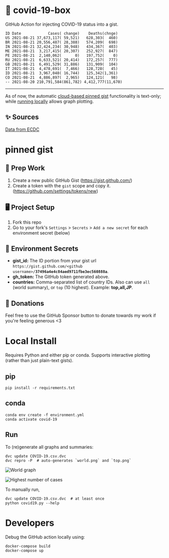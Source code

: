 # 🏥 covid-19-box

GitHub Action for injecting COVID-19 status into a gist.

```
ID Date            Cases( change)    Deaths(chnge)
US 2021-08-21 37,673,117( 59,521)   628,303(  460)
BR 2021-08-21 20,556,487( 28,388)   574,209(  698)
IN 2021-08-21 32,424,234( 30,948)   434,367(  403)
ME 2021-08-21  3,217,415( 20,307)   252,927(  847)
PE 2021-08-21  2,140,062(      0)   197,752(    0)
RU 2021-08-21  6,633,521( 20,414)   172,257(  777)
GB 2021-08-21  6,491,529( 31,886)   131,909(  104)
IT 2021-08-21  4,478,691(  7,466)   128,728(   45)
ID 2021-08-21  3,967,048( 16,744)   125,342(1,361)
CO 2021-08-21  4,886,897(  2,965)   124,121(   98)
-- 2021-08-20 210,791,584(861,782) 4,412,777(11,670)
```

---

As of now, the automatic [cloud-based pinned gist](#pinned-gist) functionality is text-only;
while [running locally](#local-install) allows graph plotting.

## ✨ Sources

[Data from ECDC](https://www.ecdc.europa.eu/en/publications-data/download-todays-data-geographic-distribution-covid-19-cases-worldwide)

# pinned gist

## 🎒 Prep Work
1. Create a new public GitHub Gist (https://gist.github.com/)
1. Create a token with the `gist` scope and copy it. (https://github.com/settings/tokens/new)

## 🖥 Project Setup
1. Fork this repo
1. Go to your fork's `Settings` > `Secrets` > `Add a new secret` for each environment secret (below)

## 🤫 Environment Secrets
- **gist_id:** The ID portion from your gist url `https://gist.github.com/<github username>/`**`37496a4e4c84aed9711fbe3ec560888a`**.
- **gh_token:** The GitHub token generated above.
- **countries:** Comma-separated list of country IDs. Also can use `all` (world summary), or `top` (10 highest). Example: **top,all,JP**.

## 💸 Donations

Feel free to use the GitHub Sponsor button to donate towards my work if you're feeling generous <3

# Local Install

Requires Python and either pip or conda. Supports interactive plotting (rather than just plain-text gists).

## pip

```
pip install -r requirements.txt
```

## conda

```
conda env create -f environment.yml
conda activate covid-19
```

## Run

To (re)generate all graphs and summaries:

```
dvc update COVID-19.csv.dvc
dvc repro -P  # auto-generates `world.png` and `top.png`
```

![World graph](world.png)

![Highest number of cases](top.png)

To manually run,

```
dvc update COVID-19.csv.dvc  # at least once
python covid19.py --help
```

# Developers

Debug the GitHub action locally using:

```
docker-compose build
docker-compose up
```
